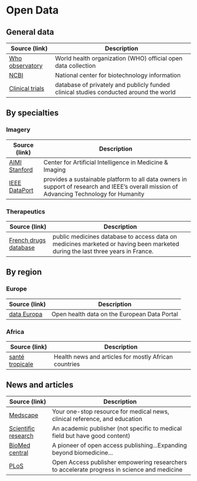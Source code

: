 # Open Data

## General data

| Source (link)                                      | Description                                                                           |
| -------------------------------------------------- | ------------------------------------------------------------------------------------- |
| [Who observatory](https://www.who.int/data/gho)    | World health organization (WHO) official open data collection                         |
| [NCBI](https://www.ncbi.nlm.nih.gov/)              | National center for biotechnology information                                         |
| [Clinical trials](https://www.clinicaltrials.gov/) | database of privately and publicly funded clinical studies conducted around the world |

## By specialties

### Imagery

| Source (link)                                                         | Description                                                                                                                               |
| --------------------------------------------------------------------- | ----------------------------------------------------------------------------------------------------------------------------------------- |
| [AIMI Stanford](https://aimi.stanford.edu/research/public-datasets)   | Center for Artificial Intelligence in Medicine & Imaging                                                                                  |
| [IEEE DataPort](https://ieee-dataport.org/topic-tags/medical-imaging) | provides a sustainable platform to all data owners in support of research and IEEE’s overall mission of Advancing Technology for Humanity |

### Therapeutics

| Source (link)                                                               | Description                                                                                                                   |
| --------------------------------------------------------------------------- | ----------------------------------------------------------------------------------------------------------------------------- |
| [French drugs database](https://base-donnees-publique.medicaments.gouv.fr/) | public medicines database to access data on medicines marketed or having been marketed during the last three years in France. |

## By region

### Europe

| Source (link)                                                                              | Description                                  |
| ------------------------------------------------------------------------------------------ | -------------------------------------------- |
| [data Europa](https://data.europa.eu/en/datastories/open-health-data-european-data-portal) | Open health data on the European Data Portal |

### Africa

| Source (link)                                                 | Description                                           |
| ------------------------------------------------------------- | ----------------------------------------------------- |
| [santé tropicale](https://www.santetropicale.com/manelec/fr/) | Health news and articles for mostly African countries |

## News and articles

| Source (link)                                    | Description                                                                                 |
| ------------------------------------------------ | ------------------------------------------------------------------------------------------- |
| [Medscape](https://www.medscape.com/)            | Your one-stop resource for medical news, clinical reference, and education                  |
| [Scientific research](https://www.scirp.org/)    | An academic publisher (not specific to medical field but have good content)                 |
| [BioMed central](https://www.biomedcentral.com/) | A pioneer of open access publishing...Expanding beyond biomedicine...                       |
| [PLoS](https://plos.org/)                        | Open Access publisher empowering researchers to accelerate progress in science and medicine |
